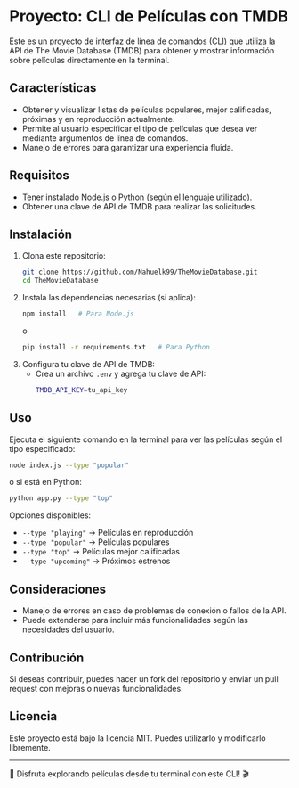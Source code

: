 # Proyecto: CLI de Películas con TMDB

Este es un proyecto de interfaz de línea de comandos (CLI) que utiliza la API de The Movie Database (TMDB) para obtener y mostrar información sobre películas directamente en la terminal.

## Características

- Obtener y visualizar listas de películas populares, mejor calificadas, próximas y en reproducción actualmente.
- Permite al usuario especificar el tipo de películas que desea ver mediante argumentos de línea de comandos.
- Manejo de errores para garantizar una experiencia fluida.

## Requisitos

- Tener instalado Node.js o Python (según el lenguaje utilizado).
- Obtener una clave de API de TMDB para realizar las solicitudes.

## Instalación

1. Clona este repositorio:
   ```sh
   git clone https://github.com/Nahuelk99/TheMovieDatabase.git
   cd TheMovieDatabase
   ```
2. Instala las dependencias necesarias (si aplica):
   ```sh
   npm install   # Para Node.js
   ```
   o
   ```sh
   pip install -r requirements.txt   # Para Python
   ```
3. Configura tu clave de API de TMDB:
   - Crea un archivo `.env` y agrega tu clave de API:
     ```sh
     TMDB_API_KEY=tu_api_key
     ```

## Uso

Ejecuta el siguiente comando en la terminal para ver las películas según el tipo especificado:

```sh
node index.js --type "popular"
```

o si está en Python:

```sh
python app.py --type "top"
```

Opciones disponibles:
- `--type "playing"` → Películas en reproducción
- `--type "popular"` → Películas populares
- `--type "top"` → Películas mejor calificadas
- `--type "upcoming"` → Próximos estrenos

## Consideraciones

- Manejo de errores en caso de problemas de conexión o fallos de la API.
- Puede extenderse para incluir más funcionalidades según las necesidades del usuario.

## Contribución

Si deseas contribuir, puedes hacer un fork del repositorio y enviar un pull request con mejoras o nuevas funcionalidades.

## Licencia

Este proyecto está bajo la licencia MIT. Puedes utilizarlo y modificarlo libremente.

---

🎥 Disfruta explorando películas desde tu terminal con este CLI! 🎬

